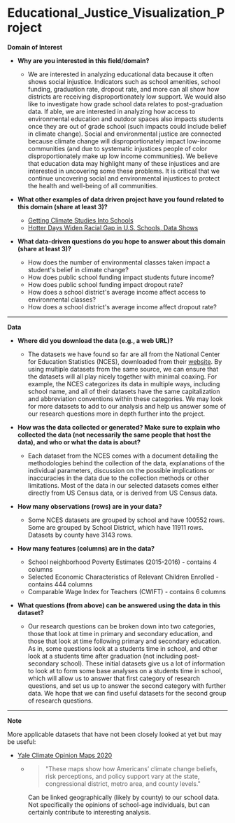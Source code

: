 # Educational_Justice_Visualization_Project

**Domain of Interest**

- **Why are you interested in this field/domain?**
  - We are interested in analyzing educational data because it often shows social injustice. Indicators such as school amenities, school funding, graduation rate, dropout rate, and more can all show how districts are receiving disproportionately low support. We would also like to investigate how grade school data relates to post-graduation data. If able, we are interested in analyzing how access to environmental education and outdoor spaces also impacts students once they are out of grade school (such impacts could include belief in climate change). Social and environmental justice are connected because climate change will disproportionately impact low-income communities (and due to systematic injustices people of color disproportionately make up low income communities). We believe that education data may highlight many of these injustices and are interested in uncovering some these problems. It is critical that we continue uncovering social and environmental injustices to protect the health and well-being of all communities.

- **What other examples of data driven project have you found related to this domain (share at least 3)?**
  - [Getting Climate Studies Into Schools](https://www.nytimes.com/2020/09/02/climate/schools-climate-curriculum.html?searchResultPosition=106)
  - [Hotter Days Widen Racial Gap in U.S. Schools, Data Shows](https://www.nytimes.com/2020/10/05/climate/heat-minority-school-performance.html?searchResultPosition=1)

- **What data-driven questions do you hope to answer about this domain (share at least 3)?**
  - How does the number of environmental classes taken impact a student's belief in climate change?
  - How does public school funding impact students future income?
  - How does public school funding impact dropout rate?
  - How does a school district's average income affect access to environmental classes?
  - How does a school district's average income affect dropout rate?

***

 **Data**

  * **Where did you download the data (e.g., a web URL)?**
    * The datasets we have found so far are all from the National Center for Education Statistics (NCES), downloaded from their [website](https://nces.ed.gov/programs/edge/Home). By using multiple datasets from the same source, we can ensure that the datasets will all play nicely together with minimal coaxing. For example, the NCES categorizes its data in multiple ways, including school name, and all of their datasets have the same capitalization and abbreviation conventions within these categories. We may look for more datasets to add to our analysis and help us answer some of our research questions more in depth further into the project.

  * **How was the data collected or generated? Make sure to explain who collected the data (not necessarily the same people that host the data), and who or what the data is about?**
    * Each dataset from the NCES comes with a document detailing the methodologies behind the collection of the data, explanations of the individual parameters, discussion on the possible implications or inaccuracies in the data due to the collection methods or other limitations. Most of the data in our selected datasets comes either directly from US Census data, or is derived from US Census data.

  * **How many observations (rows) are in your data?**
    * Some NCES datasets are grouped by school and have 100552 rows. Some are grouped by School District, which have 11911 rows. Datasets by county have 3143 rows.

  * **How many features (columns) are in the data?**
    * School neighborhood Poverty Estimates (2015-2016) - contains 4 columns
    * Selected Economic Characteristics of Relevant Children Enrolled - contains 444 columns
    * Comparable Wage Index for Teachers (CWIFT) - contains 6 columns

  * **What questions (from above) can be answered using the data in this dataset?**
    * Our research questions can be broken down into two categories, those that look at time in primary and secondary education, and those that look at time following primary and secondary education. As in, some questions look at a students time in school, and other look at a students time after graduation (not including post-secondary school). These initial datasets give us a lot of information to look at to form some base analyses on a students time in school, which will allow us to answer that first category of research questions, and set us up to answer the second category with further data. We hope that we can find useful datasets for the second group of research questions.

***

  **Note**

  More applicable datasets that have not been closely looked at yet but may be useful:

  * [Yale Climate Opinion Maps 2020](https://climatecommunication.yale.edu/visualizations-data/ycom-us/)
    * > "These maps show how Americans’ climate change beliefs, risk perceptions, and policy support vary at the state, congressional district, metro area, and county levels."

      Can be linked geographically (likely by county) to our school data. Not specifically the opinions of school-age individuals, but can certainly contribute to interesting analysis.
